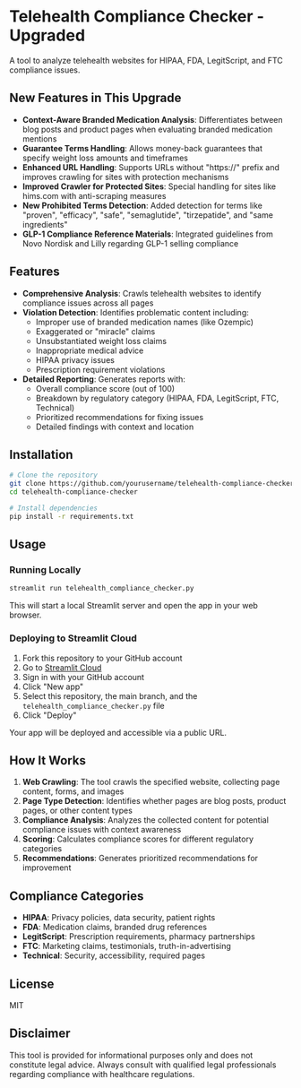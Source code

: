 # Telehealth Compliance Checker - Upgraded

A tool to analyze telehealth websites for HIPAA, FDA, LegitScript, and FTC compliance issues.

## New Features in This Upgrade

- **Context-Aware Branded Medication Analysis**: Differentiates between blog posts and product pages when evaluating branded medication mentions
- **Guarantee Terms Handling**: Allows money-back guarantees that specify weight loss amounts and timeframes
- **Enhanced URL Handling**: Supports URLs without "https://" prefix and improves crawling for sites with protection mechanisms
- **Improved Crawler for Protected Sites**: Special handling for sites like hims.com with anti-scraping measures
- **New Prohibited Terms Detection**: Added detection for terms like "proven", "efficacy", "safe", "semaglutide", "tirzepatide", and "same ingredients"
- **GLP-1 Compliance Reference Materials**: Integrated guidelines from Novo Nordisk and Lilly regarding GLP-1 selling compliance

## Features

- **Comprehensive Analysis**: Crawls telehealth websites to identify compliance issues across all pages
- **Violation Detection**: Identifies problematic content including:
  - Improper use of branded medication names (like Ozempic)
  - Exaggerated or "miracle" claims
  - Unsubstantiated weight loss claims
  - Inappropriate medical advice
  - HIPAA privacy issues
  - Prescription requirement violations
- **Detailed Reporting**: Generates reports with:
  - Overall compliance score (out of 100)
  - Breakdown by regulatory category (HIPAA, FDA, LegitScript, FTC, Technical)
  - Prioritized recommendations for fixing issues
  - Detailed findings with context and location

## Installation

```bash
# Clone the repository
git clone https://github.com/yourusername/telehealth-compliance-checker.git
cd telehealth-compliance-checker

# Install dependencies
pip install -r requirements.txt
```

## Usage

### Running Locally

```bash
streamlit run telehealth_compliance_checker.py
```

This will start a local Streamlit server and open the app in your web browser.

### Deploying to Streamlit Cloud

1. Fork this repository to your GitHub account
2. Go to [Streamlit Cloud](https://streamlit.io/cloud)
3. Sign in with your GitHub account
4. Click "New app"
5. Select this repository, the main branch, and the `telehealth_compliance_checker.py` file
6. Click "Deploy"

Your app will be deployed and accessible via a public URL.

## How It Works

1. **Web Crawling**: The tool crawls the specified website, collecting page content, forms, and images
2. **Page Type Detection**: Identifies whether pages are blog posts, product pages, or other content types
3. **Compliance Analysis**: Analyzes the collected content for potential compliance issues with context awareness
4. **Scoring**: Calculates compliance scores for different regulatory categories
5. **Recommendations**: Generates prioritized recommendations for improvement

## Compliance Categories

- **HIPAA**: Privacy policies, data security, patient rights
- **FDA**: Medication claims, branded drug references
- **LegitScript**: Prescription requirements, pharmacy partnerships
- **FTC**: Marketing claims, testimonials, truth-in-advertising
- **Technical**: Security, accessibility, required pages

## License

MIT

## Disclaimer

This tool is provided for informational purposes only and does not constitute legal advice. Always consult with qualified legal professionals regarding compliance with healthcare regulations.
